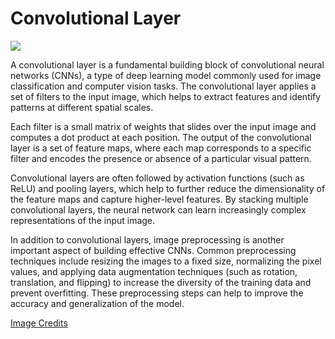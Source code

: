 # Convolutional Layer 
<img src = "https://i.ytimg.com/vi/KuXjwB4LzSA/hq720.jpg?sqp=-oaymwEcCNAFEJQDSFXyq4qpAw4IARUAAIhCGAFwAcABBg==&rs=AOn4CLDglX1Jo3WO2XUsh9x0ACDpEuNpCQ">

A convolutional layer is a fundamental building block of convolutional neural networks (CNNs), a type of deep learning model commonly used for image classification and computer vision tasks. The convolutional layer applies a set of filters to the input image, which helps to extract features and identify patterns at different spatial scales.

Each filter is a small matrix of weights that slides over the input image and computes a dot product at each position. The output of the convolutional layer is a set of feature maps, where each map corresponds to a specific filter and encodes the presence or absence of a particular visual pattern.

Convolutional layers are often followed by activation functions (such as ReLU) and pooling layers, which help to further reduce the dimensionality of the feature maps and capture higher-level features. By stacking multiple convolutional layers, the neural network can learn increasingly complex representations of the input image.

In addition to convolutional layers, image preprocessing is another important aspect of building effective CNNs. Common preprocessing techniques include resizing the images to a fixed size, normalizing the pixel values, and applying data augmentation techniques (such as rotation, translation, and flipping) to increase the diversity of the training data and prevent overfitting. These preprocessing steps can help to improve the accuracy and generalization of the model.

[Image Credits](https://www.youtube.com/watch?v=KuXjwB4LzSA)
